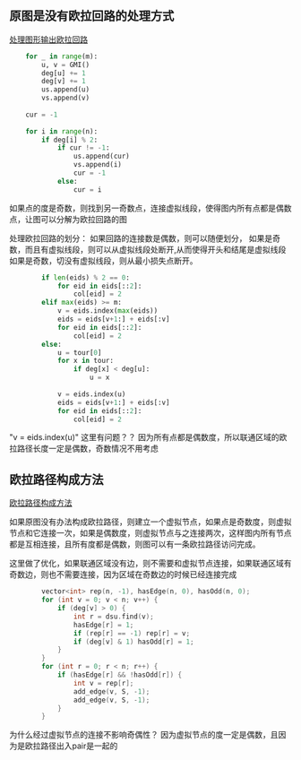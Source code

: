 

## 原图是没有欧拉回路的处理方式

[处理图形输出欧拉回路](euler_tour.question1.py)

```python
    for _ in range(m):
        u, v = GMI()
        deg[u] += 1
        deg[v] += 1
        us.append(u)
        vs.append(v)
    
    cur = -1
    
    for i in range(n):
        if deg[i] % 2:
            if cur != -1:
                us.append(cur)
                vs.append(i)
                cur = -1
            else:
                cur = i
```
如果点的度是奇数，则找到另一奇数点，连接虚拟线段，使得图内所有点都是偶数点，让图可以分解为欧拉回路的图


处理欧拉回路的划分： 如果回路的连接数是偶数，则可以随便划分， 
                  如果是奇数，而且有虚拟线段，则可以从虚拟线段处断开,从而使得开头和结尾是虚拟线段
                  如果是奇数，切没有虚拟线段，则从最小损失点断开。
```python
        if len(eids) % 2 == 0:
            for eid in eids[::2]:
                col[eid] = 2
        elif max(eids) >= m:
            v = eids.index(max(eids))
            eids = eids[v+1:] + eids[:v]
            for eid in eids[::2]:
                col[eid] = 2
        else:
            u = tour[0]
            for x in tour:
                if deg[x] < deg[u]:
                    u = x
            
            v = eids.index(u)
            eids = eids[v+1:] + eids[:v]
            for eid in eids[::2]:
                col[eid] = 2
```
"v = eids.index(u)" 这里有问题？？ 因为所有点都是偶数度，所以联通区域的欧拉路径长度一定是偶数，奇数情况不用考虑


## 欧拉路径构成方法

[欧拉路径构成方法](plan_out_satwik_sinha_source_code.cpp)

如果原图没有办法构成欧拉路径，则建立一个虚拟节点，如果点是奇数度，则虚拟节点和它连接一次，如果是偶数度，则虚拟节点与之连接两次，这样图内所有节点都是互相连接，且所有度都是偶数，则图可以有一条欧拉路径访问完成。

这里做了优化，如果联通区域没有边，则不需要和虚拟节点连接，如果联通区域有奇数边，则也不需要连接，因为区域在奇数边的时候已经连接完成
```cpp
        vector<int> rep(n, -1), hasEdge(n, 0), hasOdd(n, 0);
        for (int v = 0; v < n; v++) {
            if (deg[v] > 0) {
                int r = dsu.find(v);
                hasEdge[r] = 1;
                if (rep[r] == -1) rep[r] = v;
                if (deg[v] & 1) hasOdd[r] = 1;
            }
        }
        for (int r = 0; r < n; r++) {
            if (hasEdge[r] && !hasOdd[r]) {
                int v = rep[r];
                add_edge(v, S, -1);
                add_edge(v, S, -1);
            }
        }
```
为什么经过虚拟节点的连接不影响奇偶性？ 因为虚拟节点的度一定是偶数，且因为是欧拉路径出入pair是一起的
